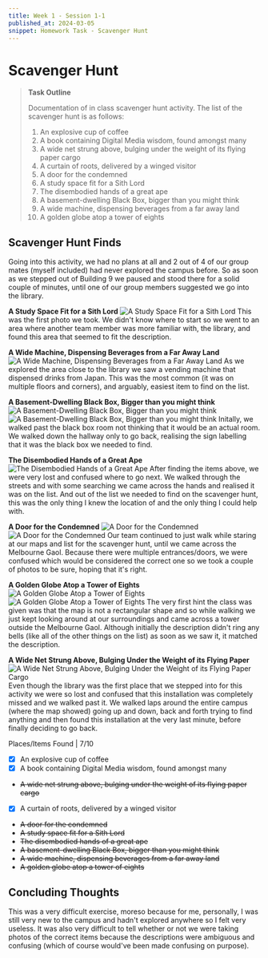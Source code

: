 ```yaml
---
title: Week 1 - Session 1-1
published_at: 2024-03-05
snippet: Homework Task - Scavenger Hunt
---
```

# Scavenger Hunt

> **Task Outline**
>
   > Documentation of in class scavenger hunt activity. The list of the scavenger hunt is as follows:
   > 1. An explosive cup of coffee
   > 2. A book containing Digital Media wisdom, found amongst many
   > 3. A wide net strung above, bulging under the weight of its flying paper cargo
   > 4. A curtain of roots, delivered by a winged visitor
   > 5. A door for the condemned 
   > 6. A study space fit for a Sith Lord
   > 7. The disembodied hands of a great ape
   > 8. A basement-dwelling Black Box, bigger than you might think
   > 9. A wide machine, dispensing beverages from a far away land
   > 10. A golden globe atop a tower of eights

## Scavenger Hunt Finds
Going into this activity, we had no plans at all and 2 out of 4 of our group mates (myself included) had never explored the campus before. So as soon as we stepped out of Building 9 we paused and stood there for a solid couple of minutes, until one of our group members suggested we go into the library.

**A Study Space Fit for a Sith Lord**
![A Study Space Fit for a Sith Lord](/W01S1/S1-1.jpeg)
This was the first photo we took. We didn't know where to start so we went to an area where another team member was more familiar with, the library, and found this area that seemed to fit the description.

**A Wide Machine, Dispensing Beverages from a Far Away Land**
![A Wide Machine, Dispensing Beverages from a Far Away Land](/W01S1/S1-2.jpeg)
As we explored the area close to the library we saw a vending machine that dispensed drinks from Japan. This was the most common (it was on multiple floors and corners), and arguably, easiest item to find on the list.

**A Basement-Dwelling Black Box, Bigger than you might think**
![A Basement-Dwelling Black Box, Bigger than you might think](/W01S1/S1-3.jpeg)
![A Basement-Dwelling Black Box, Bigger than you might think](/W01S1/S1-4.jpeg)
Initally, we walked past the black box room not thinking that it would be an actual room. We walked down the hallway only to go back, realising the sign labelling that it was the black box we needed to find.

**The Disembodied Hands of a Great Ape**
![The Disembodied Hands of a Great Ape](/W01S1/S1-5.jpeg)
After finding the items above, we were very lost and confused where to go next. We walked through the streets and with some searching we came across the hands and realised it was on the list. And out of the list we needed to find on the scavenger hunt, this was the only thing I knew the location of and the only thing I could help with.

**A Door for the Condemned**
![A Door for the Condemned](/W01S1/S1-6.jpeg)
![A Door for the Condemned](/W01S1/S1-10.jpeg)
Our team continued to just walk while staring at our maps and list for the scavenger hunt, until we came across the Melbourne Gaol. Because there were multiple entrances/doors, we were confused which would be considered the correct one so we took a couple of photos to be sure, hoping that it's right.

**A Golden Globe Atop a Tower of Eights**
![A Golden Globe Atop a Tower of Eights](/W01S1/S1-7.jpeg)
![A Golden Globe Atop a Tower of Eights](/W01S1/S1-8.jpeg)
The very first hint the class was given was that the map is not a rectangular shape and so while walking we just kept looking around at our surroundings and came across a tower outside the Melbourne Gaol. Although initially the description didn't ring any bells (like all of the other things on the list) as soon as we saw it, it matched the description.

**A Wide Net Strung Above, Bulging Under the Weight of its Flying Paper**
![A Wide Net Strung Above, Bulging Under the Weight of its Flying Paper Cargo](/W01S1/S1-11.jpeg)
Even though the library was the first place that we stepped into for this activity we were so lost and confused that this installation was completely missed and we walked past it. We walked laps around the entire campus (where the map showed) going up and down, back and forth trying to find anything and then found this installation at the very last minute, before finally deciding to go back.

Places/Items Found | 7/10
- [x] An explosive cup of coffee
- [x] A book containing Digital Media wisdom, found amongst many
- ~~A wide net strung above, bulging under the weight of its flying paper cargo~~
- [x] A curtain of roots, delivered by a winged visitor
- ~~A door for the condemned~~
- ~~A study space fit for a Sith Lord~~
- ~~The disembodied hands of a great ape~~
- ~~A basement-dwelling Black Box, bigger than you might think~~
- ~~A wide machine, dispensing beverages from a far away land~~
- ~~A golden globe atop a tower of eights~~

## Concluding Thoughts
This was a very difficult exercise, moreso because for me, personally, I was still very new to the campus and hadn't explored anywhere so I felt very useless. It was also very difficult to tell whether or not we were taking photos of the correct items because the descriptions were ambiguous and confusing (which of course would've been made confusing on purpose).
